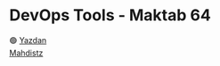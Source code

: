 # DevOps Tools - Maktab 64

🟢 [Yazdan](https://github.com/MrYazdan/)\
[Mahdistz](https://github.com/mahdistz/)
